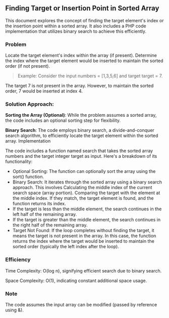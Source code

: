 ## Finding Target or Insertion Point in Sorted Array

This document explores the concept of finding the target element's index or the
insertion point within a sorted array. It also includes a PHP code
implementation that utilizes binary search to achieve this efficiently.

### Problem

Locate the target element's index within the array (if present). Determine the
index where the target element would be inserted to maintain the sorted order
(if not present).

> Example: Consider the input numbers = [1,3,5,6] and target target = 7.

The target 7 is not present in the array. However, to maintain the sorted order,
7 would be inserted at index 4.

### Solution Approach:

**Sorting the Array (Optional)**: While the problem assumes a sorted array, the
code includes an optional sorting step for flexibility.

**Binary Search**: The code employs binary search, a divide-and-conquer search
algorithm, to efficiently locate the target element within the sorted array.
Implementation

The code includes a function named search that takes the sorted array numbers
and the target integer target as input. Here's a breakdown of its functionality:

- Optional Sorting: The function can optionally sort the array using the sort()
  function.
- Binary Search: It iterates through the sorted array using a binary search
  approach. This involves Calculating the middle index of the current search
  space (array portion). Comparing the target with the element at the middle
  index. If they match, the target element is found, and the function returns
  its index.
- If the target is less than the middle element, the search continues in the
  left half of the remaining array.
- If the target is greater than the middle element, the search continues in the
  right half of the remaining array.
- Target Not Found: If the loop completes without finding the target, it means
  the target is not present in the array. In this case, the function returns the
  index where the target would be inserted to maintain the sorted order
  (typically the left index after the loop).

### Efficiency

Time Complexity: O(log n), signifying efficient search due to binary search.

Space Complexity: O(1), indicating constant additional space usage.

### Note

The code assumes the input array can be modified (passed by reference using &).
